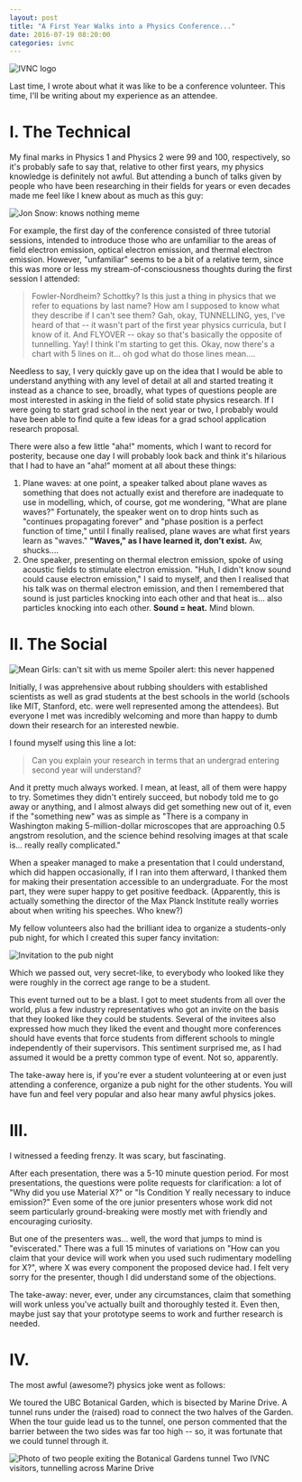 ```yaml
---
layout: post
title: "A First Year Walks into a Physics Conference..."
date: 2016-07-19 08:20:00
categories: ivnc
---
```


![IVNC logo](/assets/images/2016/ivnc-logo-5.png)

Last time, I wrote about what it was like to be a conference volunteer. This time, I'll be writing about my experience as
an attendee.

# I. The Technical

My final marks in Physics 1 and Physics 2 were 99 and 100, respectively, so it's probably safe to say that, relative to other
first years, my physics knowledge is definitely not awful. But attending a bunch of talks given by people who have been researching
in their fields for years or even decades made me feel like I knew about as much as this guy:

![Jon Snow: knows nothing meme](/assets/images/2016/ivnc-jon-snow.png)<!--more-->

For example, the first day of the conference consisted of three tutorial sessions, intended to introduce those who are unfamiliar
to the areas of field electron emission, optical electron emission, and thermal electron emission. However, "unfamiliar" seems to
be a bit of a relative term, since this was more or less my stream-of-consciousness thoughts during the first session I attended:

>Fowler-Nordheim? Schottky? Is this just a thing in physics that we refer to equations by last name? How am I supposed to know what
they describe if I can't see them? Gah, okay, TUNNELLING, yes, I've heard of that -- it wasn't part of the first year physics
curricula, but I know of it. And FLYOVER -- okay so that's basically the opposite of tunnelling. Yay! I think I'm starting to
get this. Okay, now there's a chart with 5 lines on it... oh god what do those lines mean....

Needless to say, I very quickly gave up on the idea that I would be able to understand anything with any level of detail at all and
started treating it instead as a chance to see, broadly, what types of questions people are most interested in asking in the field
of solid state physics research. If I were going to start grad school in the next year or two, I probably would have been able to
find quite a few ideas for a grad school application research proposal.

There were also a few little "aha!" moments, which I want to record for posterity, because one day I will probably look back and
think it's hilarious that I had to have an "aha!" moment at all about these things:

1. Plane waves: at one point, a speaker talked about plane waves as something that does not actually exist and therefore are
inadequate to use in modelling, which, of course, got me wondering, "What are plane waves?" Fortunately, the speaker went on to
drop hints such as "continues propagating forever" and "phase position is a perfect function of time," until I finally realised,
plane waves are what first years learn as "waves." **"Waves," as I have learned it, don't exist.** Aw, shucks....
2. One speaker, presenting on thermal electron emission, spoke of using acoustic fields to stimulate electron emission. "Huh,
I didn't know sound could cause electron emission," I said to myself, and then I realised that his talk was on thermal electron
emission, and then I remembered that sound is just particles knocking into each other and that heat is... also particles knocking
into each other. **Sound = heat.** Mind blown.


# II. The Social

![Mean Girls: can't sit with us meme](/assets/images/2016/ivnc-mean-girls.jpg)
<span class="caption">Spoiler alert: this never happened</span>

Initially, I was apprehensive about rubbing shoulders with established scientists as well as grad students at the best schools in
the world (schools like MIT, Stanford, etc. were well represented among the attendees). But everyone I met was incredibly welcoming
and more than happy to dumb down their research for an interested newbie.

I found myself using this line a lot:

>Can you explain your research in terms that an undergrad entering second year will understand?

And it pretty much always worked. I mean, at least, all of them were happy to try. Sometimes they didn't entirely succeed, but
nobody told me to go away or anything, and I almost always did get something new out of it, even if the "something new" was as
simple as "There is a company in Washington making 5-million-dollar microscopes that are approaching 0.5 angstrom resolution, and
the science behind resolving images at that scale is... really really complicated."

When a speaker managed to make a presentation that I could understand, which did happen occasionally, if I ran into them afterward,
I thanked them for making their presentation accessible to an undergraduate. For the most part, they were super happy to get
positive feedback. (Apparently, this is actually something the director of the Max Planck Institute really worries about when
writing his speeches. Who knew?)

My fellow volunteers also had the brilliant idea to organize a students-only pub night, for which I created this super fancy
invitation:

![Invitation to the pub night](/assets/images/2016/ivnc-pub-night.png)

Which we passed out, very secret-like, to everybody who looked like they were roughly in the correct age range to be a student.

This event turned out to be a blast. I got to meet students from all over the world, plus a few industry representatives who got
an invite on the basis that they looked like they could be students. Several of the invitees also expressed how much they liked
the event and thought more conferences should have events that force students from different schools to mingle independently of
their supervisors. This sentiment surprised me, as I had assumed it would be a pretty common type of event. Not so, apparently.

The take-away here is, if you're ever a student volunteering at or even just attending a conference, organize a pub night for the
other students. You will have fun and feel very popular and also hear many awful physics jokes.

# III.

I witnessed a feeding frenzy. It was scary, but fascinating.

After each presentation, there was a 5-10 minute question period. For most presentations, the questions were polite requests for
clarification: a lot of "Why did you use Material X?" or "Is Condition Y really necessary to induce emission?" Even some of the
ore junior presenters whose work did not seem particularly ground-breaking were mostly met with friendly and encouraging curiosity.

But one of the presenters was... well, the word that jumps to mind is "eviscerated." There was a full 15 minutes of variations on
"How can you claim that your device will work when you used such rudimentary modelling for X?", where X was every component the
proposed device had. I felt very sorry for the presenter, though I did understand some of the objections.

The take-away: never, ever, under any circumstances, claim that something will work unless you've actually built and thoroughly
tested it. Even then, maybe just say that your prototype seems to work and further research is needed.

# IV.

The most awful (awesome?) physics joke went as follows:

We toured the UBC Botanical Garden, which is bisected by Marine Drive. A tunnel runs under the (raised) road to connect the two
halves of the Garden. When the tour guide lead us to the tunnel, one person commented that the barrier between the two sides was
far too high -- so, it was fortunate that we could tunnel through it.

![Photo of two people exiting the Botanical Gardens tunnel](/assets/images/2016/ivnc-garden-tunnel.jpg)
<span class="caption">Two IVNC visitors, tunnelling across Marine Drive</span>